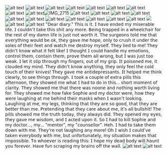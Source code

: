 ![alt text](https://64.media.tumblr.com/91faf845489634ba98d1f84f40e2ceaf/1b2ae716a002aee3-72/s640x960/3bf665e75ef172cd928a861e1be4a3dce7e26337.gifv)
![alt text](https://64.media.tumblr.com/ff0fc2bcd3baed5002039ea5aee5fa28/8660a52874a39645-0e/s2048x3072/f74811c040e963a15211d64e6d716d29078a43c2.pnj)
![alt text](https://64.media.tumblr.com/483c4da8360c6c81f2a69c52bcc07fa6/38c26770616bd1df-20/s400x600/923e1258d612fae01086d08bf632520fe4dfc67e.pnj)
![alt text](https://external-media.spacehey.net/media/sRjd7CjDQav25h0W7D0RvaKVsn4RoKrytLLf8BTbOSz8=/https://i.ibb.co/cNtKBKk/Gun-Shot-Divider.gif)
![alt text](https://64.media.tumblr.com/0e4f4917554d405ca359957334f461c1/07b12eebed19146c-15/s100x200/a14e39a467859bfa26f2011c66b46b042c129f14.pnj)
![alt text](https://external-media.spacehey.net/media/sZtBQpDomZsYEZz4I4i_7w_rwBOz5SeKGmpEaiO0S5-8=/https://64.media.tumblr.com/b9d11ab674dcc0d3fb185c0d1adb3c22/00458b2dd89db537-6f/s250x250_c1/f730861d3d13af8f18844a89296fb2f72e8ea6de.jpg)
![alt text](https://external-media.spacehey.net/media/sW7PiHhahuaXisWrgGe-z816WT-focbO4HlRSm5QWG1E=/https://64.media.tumblr.com/228479329950fd11e692adeb1d8615aa/50747e7f5e052093-c8/s100x200/ed17c5bc45f55b0d3a00d4497e37e648e84a1bc0.gifv)
![alt text](https://images-wixmp-ed30a86b8c4ca887773594c2.wixmp.com/f/fa45c6bb-cca7-4ea2-8ac6-05eb431873f2/dagnq0i-96d7aaa2-5ef5-4a0f-8052-f6720dd008db.png?token=eyJ0eXAiOiJKV1QiLCJhbGciOiJIUzI1NiJ9.eyJzdWIiOiJ1cm46YXBwOjdlMGQxODg5ODIyNjQzNzNhNWYwZDQxNWVhMGQyNmUwIiwiaXNzIjoidXJuOmFwcDo3ZTBkMTg4OTgyMjY0MzczYTVmMGQ0MTVlYTBkMjZlMCIsIm9iaiI6W1t7InBhdGgiOiJcL2ZcL2ZhNDVjNmJiLWNjYTctNGVhMi04YWM2LTA1ZWI0MzE4NzNmMlwvZGFnbnEwaS05NmQ3YWFhMi01ZWY1LTRhMGYtODA1Mi1mNjcyMGRkMDA4ZGIucG5nIn1dXSwiYXVkIjpbInVybjpzZXJ2aWNlOmZpbGUuZG93bmxvYWQiXX0.HhvLs70j7qtr41qvOZks96zw1XFBccg0NV1zfjKAP6c)
![alt text](https://images-wixmp-ed30a86b8c4ca887773594c2.wixmp.com/f/6782380d-ca02-45ef-88b9-ec4280611065/dd976y0-3230b88d-c63e-48bc-a4d9-01fb061c7418.gif?token=eyJ0eXAiOiJKV1QiLCJhbGciOiJIUzI1NiJ9.eyJzdWIiOiJ1cm46YXBwOjdlMGQxODg5ODIyNjQzNzNhNWYwZDQxNWVhMGQyNmUwIiwiaXNzIjoidXJuOmFwcDo3ZTBkMTg4OTgyMjY0MzczYTVmMGQ0MTVlYTBkMjZlMCIsIm9iaiI6W1t7InBhdGgiOiJcL2ZcLzY3ODIzODBkLWNhMDItNDVlZi04OGI5LWVjNDI4MDYxMTA2NVwvZGQ5NzZ5MC0zMjMwYjg4ZC1jNjNlLTQ4YmMtYTRkOS0wMWZiMDYxYzc0MTguZ2lmIn1dXSwiYXVkIjpbInVybjpzZXJ2aWNlOmZpbGUuZG93bmxvYWQiXX0.9_QZpUC_MSP9d1-MbdhxPuc_rCyzPQLnzLQRYiST2Vk)![IMG_2715](https://images-wixmp-ed30a86b8c4ca887773594c2.wixmp.com/f/44bfe9ce-2e41-42a1-af72-c65cfef52e39/dhmgp41-83e7bc79-aec9-4954-8b61-5b39b4a8273c.png?token=eyJ0eXAiOiJKV1QiLCJhbGciOiJIUzI1NiJ9.eyJzdWIiOiJ1cm46YXBwOjdlMGQxODg5ODIyNjQzNzNhNWYwZDQxNWVhMGQyNmUwIiwiaXNzIjoidXJuOmFwcDo3ZTBkMTg4OTgyMjY0MzczYTVmMGQ0MTVlYTBkMjZlMCIsIm9iaiI6W1t7InBhdGgiOiJcL2ZcLzQ0YmZlOWNlLTJlNDEtNDJhMS1hZjcyLWM2NWNmZWY1MmUzOVwvZGhtZ3A0MS04M2U3YmM3OS1hZWM5LTQ5NTQtOGI2MS01YjM5YjRhODI3M2MucG5nIn1dXSwiYXVkIjpbInVybjpzZXJ2aWNlOmZpbGUuZG93bmxvYWQiXX0.MCWXwLTkNB5ehaG_nsKieSc0YKtd_caK-vlqoN1UxsQ)
![alt text](https://images-wixmp-ed30a86b8c4ca887773594c2.wixmp.com/f/050c3e0c-1f5d-4f41-9c4b-a28246506d9d/dchv1rb-7f25013d-69d7-4613-b05c-42c0e1506e3d.png?token=eyJ0eXAiOiJKV1QiLCJhbGciOiJIUzI1NiJ9.eyJzdWIiOiJ1cm46YXBwOjdlMGQxODg5ODIyNjQzNzNhNWYwZDQxNWVhMGQyNmUwIiwiaXNzIjoidXJuOmFwcDo3ZTBkMTg4OTgyMjY0MzczYTVmMGQ0MTVlYTBkMjZlMCIsIm9iaiI6W1t7InBhdGgiOiJcL2ZcLzA1MGMzZTBjLTFmNWQtNGY0MS05YzRiLWEyODI0NjUwNmQ5ZFwvZGNodjFyYi03ZjI1MDEzZC02OWQ3LTQ2MTMtYjA1Yy00MmMwZTE1MDZlM2QucG5nIn1dXSwiYXVkIjpbInVybjpzZXJ2aWNlOmZpbGUuZG93bmxvYWQiXX0.t0i_pYK2wHl420rCHedg-LvvT4nLvvHnPHU1SguohcA)
![alt text](https://64.media.tumblr.com/3f96f32c179c50b896ba03c70ddfadc4/9a7b6287fa3c1f91-0a/s100x200/7836d2a2a8a47041244c1a41098da3d380f70ae9.pnj)
![alt text](https://64.media.tumblr.com/af6c8a3eab32939a1401ba61b3037122/9a7b6287fa3c1f91-6b/s100x200/6d455081fd5ae199d0fa63d1b5881c0b086a44f2.pnj)
![alt text](https://64.media.tumblr.com/d801b5d45412a8f10949cee17eb5d56a/9a7b6287fa3c1f91-49/s100x200/a56fa5aa528fe2285c3e65ad420b6ec276879f1b.pnj)
![alt text](https://64.media.tumblr.com/1c48f4813eef3b4f54e999469b2c818a/9a7b6287fa3c1f91-38/s100x200/59d462258576b879e4bcadb1d68d7708c883d547.gifv)
![alt text](https://magma.com/shared/VxWDBSRfpJdmL4hLta8mUA)
![alt text](https://images-wixmp-ed30a86b8c4ca887773594c2.wixmp.com/f/ddde05ea-d0f0-462a-a7bb-466cfadfed78/d4cqrvh-19f52884-93d1-4d68-a857-c62cfdf965de.gif?token=eyJ0eXAiOiJKV1QiLCJhbGciOiJIUzI1NiJ9.eyJzdWIiOiJ1cm46YXBwOjdlMGQxODg5ODIyNjQzNzNhNWYwZDQxNWVhMGQyNmUwIiwiaXNzIjoidXJuOmFwcDo3ZTBkMTg4OTgyMjY0MzczYTVmMGQ0MTVlYTBkMjZlMCIsIm9iaiI6W1t7InBhdGgiOiJcL2ZcL2RkZGUwNWVhLWQwZjAtNDYyYS1hN2JiLTQ2NmNmYWRmZWQ3OFwvZDRjcXJ2aC0xOWY1Mjg4NC05M2QxLTRkNjgtYTg1Ny1jNjJjZmRmOTY1ZGUuZ2lmIn1dXSwiYXVkIjpbInVybjpzZXJ2aWNlOmZpbGUuZG93bmxvYWQiXX0.R5Ml72C6V7C5ZgX4L2ZcnBPWe8b8PNjY2leLCsyvDyc)
![alt text](https://images-wixmp-ed30a86b8c4ca887773594c2.wixmp.com/f/5df44a82-7ee6-412a-8b26-ea8f40739dd2/d1bpm26-3b55ed43-c9a7-4112-a805-edaa42a25511.gif?token=eyJ0eXAiOiJKV1QiLCJhbGciOiJIUzI1NiJ9.eyJzdWIiOiJ1cm46YXBwOjdlMGQxODg5ODIyNjQzNzNhNWYwZDQxNWVhMGQyNmUwIiwiaXNzIjoidXJuOmFwcDo3ZTBkMTg4OTgyMjY0MzczYTVmMGQ0MTVlYTBkMjZlMCIsIm9iaiI6W1t7InBhdGgiOiJcL2ZcLzVkZjQ0YTgyLTdlZTYtNDEyYS04YjI2LWVhOGY0MDczOWRkMlwvZDFicG0yNi0zYjU1ZWQ0My1jOWE3LTQxMTItYTgwNS1lZGFhNDJhMjU1MTEuZ2lmIn1dXSwiYXVkIjpbInVybjpzZXJ2aWNlOmZpbGUuZG93bmxvYWQiXX0.OOFs2lQoKwyExD6SI2Blx6RQFUc9Z-99FY4I4qlCwdY)
![alt text](https://64.media.tumblr.com/9a44f074216d9decb8b560971034d2df/e2f9a80a93a420ee-53/s500x750/460168af4d0a73e3d63435d61fbaa3298b9991fc.pnj)
![alt text](https://media1.tenor.com/m/o-Dfb5pUCY4AAAAC/funny-silly.gif)
![alt text](https://64.media.tumblr.com/aaaec21148904cb908fe1148379ada6d/8660a52874a39645-4d/s2048x3072/732faaa50d7c57ef8b6f814a9db0002002300bb1.pnj)
![](https://komarev.com/ghpvc/?username=kottbullarcat&color=grey)
![alt text](https://i6.glitter-graphics.org/pub/196/196706zqrdpv6ocv.gif)
![alt text](https://64.media.tumblr.com/cea68abff80189cd85ff1bd00a1197cf/5ed1ecdb3a9d3305-91/s640x960/e0dbca988134fba09e89a2bf0d8f5355536563ca.pnj)
"𝖣𝖾𝖺𝗋 𝖽𝗂𝖺𝗋𝗒." 𝖳𝗁𝗂𝗌 𝗂𝗌 𝗂𝗍. 𝖨 𝗁𝖺𝗏𝖾 𝖾𝗇𝖽𝖾𝖽 𝗆𝗒 𝗆𝗂𝗌𝖾𝗋𝖺𝖻𝗅𝖾 𝗅𝗂𝖿𝖾. 𝖨 𝖼𝗈𝗎𝗅𝖽𝗇'𝗍 𝗍𝖺𝗄𝖾 𝗍𝗁𝗂𝗌 𝗌𝗁𝗂𝗍 𝖺𝗇𝗒 𝗆𝗈𝗋𝖾. 𝖡𝖾𝗂𝗇𝗀 𝗍𝗋𝖺𝗉𝗉𝖾𝖽 𝗂𝗇 𝖺 𝗐𝗁𝖾𝖾𝗅𝖼𝗁𝖺𝗂𝗋 𝖿𝗈𝗋 𝗍𝗁𝖾 𝗋𝖾𝗌𝗍 𝗈𝖿 𝗆𝗒 𝖽𝖺𝗆𝗇 𝗅𝗂𝖿𝖾 𝗂𝗌 𝗃𝗎𝗌𝗍 𝗇𝗈𝗍 𝗐𝗈𝗋𝗍𝗁 𝗂𝗍. 𝖳𝗁𝖾 𝗌𝗎𝗋𝗀𝖾𝗈𝗇𝗌 𝗍𝗈𝗅𝖽 𝗆𝖾 𝗍𝗁𝖺𝗍 𝖾𝗏𝖾𝗋𝗒𝗍𝗁𝗂𝗇𝗀 𝗐𝗈𝗎𝗅𝖽 𝖻𝖾 𝗈𝗄, 𝗍𝗁𝖾𝗒 𝗀𝖺𝗏𝖾 𝗆𝖾 𝗁𝗈𝗉𝖾, 𝗈𝗇𝗅𝗒 𝗍𝗈 𝖼𝗋𝗎𝗌𝗁 𝗂𝗍 𝗎𝗇𝖽𝖾𝗋 𝗍𝗁𝖾 𝗌𝗈𝗅𝖾𝗌 𝗈𝖿 𝗍𝗁𝖾𝗂𝗋 𝖿𝖾𝖾𝗍 𝖺𝗇𝖽 𝗐𝖺𝗍𝖼𝗁 𝗆𝖾 𝖽𝖾𝗌𝗍𝗋𝗈𝗒 𝗆𝗒𝗌𝖾𝗅𝖿. 𝖳𝗁𝖾𝗒 𝗅𝗂𝖾𝖽 𝗍𝗈 𝗆𝖾! 𝖳𝗁𝖾𝗒 𝖽𝗂𝖽𝗇'𝗍 𝗄𝗇𝗈𝗐 𝗐𝗁𝖺𝗍 𝗂𝗍 𝖿𝖾𝗅𝗍 𝗅𝗂𝗄𝖾! 𝖨 𝗍𝗁𝗈𝗎𝗀𝗁𝗍 𝖨 𝖼𝗈𝗎𝗅𝖽 𝗁𝖺𝗇𝖽𝗅𝖾 𝗆𝗒 𝖾𝗆𝗈𝗍𝗂𝗈𝗇𝗌, 𝖼𝗈𝗇𝗍𝗋𝗈𝗅 𝗍𝗁𝖾𝗆, 𝖼𝗈𝗇𝗍𝖺𝗂𝗇 𝗍𝗁𝖾𝗆, 𝗉𝗋𝗈𝗏𝖾 𝗍𝗁𝖾𝗆 𝖺𝗅𝗅 𝗐𝗋𝗈𝗇𝗀, 𝖻𝗎𝗍 𝖨 𝗐𝖺𝗌 𝗃𝗎𝗌𝗍 𝗍𝗈𝗈 𝗐𝖾𝖺𝗄. 𝖨 𝗅𝖾𝗍 𝗂𝗍 𝗌𝗅𝗂𝗉 𝗍𝗁𝗋𝗈𝗎𝗀𝗁 𝗆𝗒 𝖿𝗂𝗇𝗀𝖾𝗋𝗌, 𝗈𝗎𝗍 𝗈𝖿 𝗆𝗒 𝗀𝗋𝗂𝗉. 𝖨𝗍 𝗉𝗈𝗂𝗌𝗈𝗇𝖾𝖽 𝗆𝖾, 𝗂𝗍 𝖼𝗅𝗈𝗎𝖽𝖾𝖽 𝗆𝗒 𝗆𝗂𝗇𝖽. 𝖳𝗁𝖾𝗒 𝖽𝗂𝖽𝗇'𝗍 𝗄𝗇𝗈𝗐 𝖺𝗇𝗒𝗍𝗁𝗂𝗇𝗀, 𝗍𝗁𝖾𝗒 𝗈𝗇𝗅𝗒 𝖿𝖾𝖾𝗅 𝗍𝗁𝖾 𝖼𝗈𝗅𝖽 𝗍𝗈𝗎𝖼𝗁 𝗈𝖿 𝗍𝗁𝖾𝗂𝗋 𝗄𝗇𝗂𝗏𝖾𝗌! 𝖳𝗁𝖾𝗒 𝗀𝖺𝗏𝖾 𝗆𝖾 𝖺𝗇𝗍𝗂𝖽𝖾𝗉𝗋𝖾𝗌𝗌𝖺𝗇𝗍𝗌. 𝖨𝗍 𝗁𝖾𝗅𝗉𝖾𝖽 𝗆𝖾 𝗍𝗁𝗂𝗇𝗄 𝖼𝗅𝖾𝖺𝗋𝗅𝗒, 𝗍𝗈 𝗌𝖾𝖾 𝗍𝗁𝗂𝗇𝗀𝗌 𝗍𝗁𝗋𝗈𝗎𝗀𝗁. 𝖨 𝗍𝗈𝗈𝗄 𝖺 𝖼𝗈𝗎𝗉𝗅𝖾 𝗈𝖿 𝖾𝗑𝗍𝗋𝖺 𝗉𝗂𝗅𝗅𝗌 𝗍𝗁𝗂𝗌 𝖺𝖿𝗍𝖾𝗋𝗇𝗈𝗈𝗇, 𝗍𝗁𝖾𝗒 𝗌𝗁𝗈𝗐𝖾𝖽 𝗆𝖾 𝗐𝗁𝖺𝗍 𝖨 𝗁𝖺𝖽 𝗍𝗈 𝖽𝗈 𝗂𝗇 𝗍𝗁𝗂𝗌... 𝗌𝗁𝗈𝗋𝗍 𝗆𝗈𝗆𝖾𝗇𝗍 𝗈𝖿 𝖼𝗅𝖺𝗋𝗂𝗍𝗒. 𝖳𝗁𝖾𝗒 𝗌𝗁𝗈𝗐𝖾𝖽 𝗆𝖾 𝗍𝗁𝖺𝗍 𝗍𝗁𝖾𝗋𝖾 𝗐𝖺𝗌 𝗇𝗈𝗈𝗇𝖾 𝖺𝗇𝖽 𝗇𝗈𝗍𝗁𝗂𝗇𝗀 𝗐𝗈𝗋𝗍𝗁 𝗅𝗂𝗏𝗂𝗇𝗀 𝖿𝗈𝗋. 𝖳𝗁𝖾𝗒 𝗌𝗁𝗈𝗐𝖾𝖽 𝗆𝖾 𝗁𝗈𝗐 𝖿𝖺𝗄𝖾 𝖲𝗈𝗉𝗁𝗂𝖾 𝖺𝗇𝖽 𝗆𝗒 𝖽𝗈𝖼𝗍𝗈𝗋 𝗐𝖾𝗋𝖾, 𝗁𝗈𝗐 𝗍𝗁𝖾𝗒 𝗐𝖾𝗋𝖾 𝗅𝖺𝗎𝗀𝗁𝗂𝗇𝗀 𝖺𝗍 𝗆𝖾 𝖻𝖾𝗁𝗂𝗇𝖽 𝗍𝗁𝖾𝗂𝗋 𝗆𝖺𝗌𝗄𝗌 𝗐𝗁𝖾𝗇 𝖨 𝗐𝖺𝗌𝗇'𝗍 𝗅𝗈𝗈𝗄𝗂𝗇𝗀. 𝖫𝖺𝗎𝗀𝗁𝗂𝗇𝗀 𝖺𝗍 𝗆𝖾, 𝗆𝗒 𝗅𝖾𝗀𝗌, 𝗍𝗁𝗂𝗇𝗄𝗂𝗇𝗀 𝗍𝗁𝖺𝗍 𝗍𝗁𝖾𝗒 𝖺𝗋𝖾 𝗌𝗈 𝗀𝗈𝗈𝖽, 𝗍𝗁𝖺𝗍 𝗍𝗁𝖾𝗒 𝖺𝗋𝖾 𝖻𝖾𝗍𝗍𝖾𝗋 𝗍𝗁𝖺𝗇 𝗆𝖾. 𝖯𝗋𝖾𝗍𝖾𝗇𝖽𝗂𝗇𝗀 𝗍𝗁𝖺𝗍 𝗍𝗁𝖾𝗒 𝖼𝖺𝗋𝖾 𝖺𝖻𝗈𝗎𝗍 𝗆𝖾, 𝗂𝗍'𝗌 𝖺𝗅𝗅 𝖻𝗎𝗅𝗅𝗌𝗁𝗂𝗍! 𝖳𝗁𝖾 𝗉𝗂𝗅𝗅𝗌 𝗌𝗁𝗈𝗐𝖾𝖽 𝗆𝖾 𝗍𝗁𝖾 𝗍𝗋𝗎𝗍𝗁 𝗍𝗈𝖽𝖺𝗒, 𝗍𝗁𝖾𝗒 𝖺𝗅𝗐𝖺𝗒𝗌 𝖽𝗂𝖽. 𝖳𝗁𝖾𝗒 𝗈𝗉𝖾𝗇𝖾𝖽 𝗆𝗒 𝖾𝗒𝖾𝗌, 𝗍𝗁𝖾𝗒 𝗀𝖺𝗏𝖾 𝗆𝖾 𝗐𝗂𝗌𝖽𝗈𝗆, 𝖺𝗇𝖽 𝖨 𝖺𝖼𝗍𝖾𝖽 𝗎𝗉𝗈𝗇 𝗂𝗍. 𝖲𝗈 𝖨 𝗁𝖺𝖽 𝗍𝗈 𝗄𝗂𝗅𝗅 𝖲𝗈𝗉𝗁𝗂𝖾 𝖺𝗇𝖽 𝗆𝗒 𝖽𝗈𝖼𝗍𝗈𝗋..., 𝗆𝗒... "𝗆𝖾𝗇𝗍𝗈𝗋", 𝗆𝗒 "𝖼𝗈𝗎𝗇𝗌𝖾𝗅𝗅𝗈𝗋". 𝖧𝖾𝗁. 𝖨 𝗁𝖺𝖽 𝗍𝗈 𝗍𝖺𝗄𝖾 𝗍𝗁𝖾𝗆 𝖽𝗈𝗐𝗇 𝗐𝗂𝗍𝗁 𝗆𝖾. 𝖳𝗁𝖾𝗒'𝗋𝖾 𝗇𝗈𝗍 𝗅𝖺𝗎𝗀𝗁𝗂𝗇𝗀 𝖺𝗇𝗒 𝗆𝗈𝗋𝖾! 𝖮𝗁 𝖨 𝗐𝗂𝗌𝗁 𝖨 𝖼𝗈𝗎𝗅𝖽'𝗏𝖾 𝗍𝖺𝗄𝖾𝗇 𝖾𝗏𝖾𝗋𝗒𝖻𝗈𝖽𝗒 𝗐𝗂𝗍𝗁 𝗆𝖾, 𝖻𝗎𝗍 𝗎𝗇𝖿𝗈𝗋𝗍𝗎𝗇𝖺𝗍𝖾𝗅𝗒, 𝗆𝗒 𝗌𝗂𝗍𝗎𝖺𝗍𝗂𝗈𝗇 𝗆𝖺𝗄𝖾𝗌 𝗍𝗁𝖺𝗍 𝗂𝗆𝗉𝗈𝗌𝗌𝗂𝖻𝗅𝖾. 𝖳𝗈 𝗐𝗁𝗈𝖾𝗏𝖾𝗋 𝗂𝗌 𝗋𝖾𝖺𝖽𝗂𝗇𝗀 𝗍𝗁𝗂𝗌: 𝖨 𝗁𝗈𝗉𝖾 𝗆𝗒 𝖽𝖾𝖺𝖽 𝖻𝗈𝖽𝗒 𝗐𝗂𝗅𝗅 𝗁𝖺𝗎𝗇𝗍 𝗒𝗈𝗎 𝖿𝗈𝗋𝖾𝗏𝖾𝗋. 𝖧𝖺𝗏𝖾 𝖿𝗎𝗇 𝗌𝖼𝗋𝖺𝗉𝗂𝗇𝗀 𝗆𝗒 𝖻𝗋𝖺𝗂𝗇𝗌 𝗈𝖿𝖿 𝗍𝗁𝖾 𝗐𝖺𝗅𝗅.
![alt text](https://media1.tenor.com/m/Fwz3fwY4J90AAAAd/cry-of-fear-sophie.gif)
![alt text](https://64.media.tumblr.com/93026f63a0ad04346a7f9dcffab78643/4d91146d9d704b1b-38/s640x960/c4b0f62ebc4b1785e3074fae3fb23eab5654d5ae.gifv)
